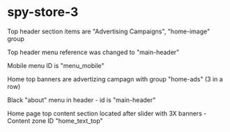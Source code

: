 # spy-store-3

Top header section items are "Advertising Campaigns", "home-image" group

Top header menu reference was changed to "main-header"

Mobile menu ID is "menu_mobile"

Home top banners are advertizing campagn with group "home-ads" (3 in a row)

Black "about" menu in header - id is "main-header"

Home page top content section located after slider with 3X banners - Content zone ID "home_text_top"
